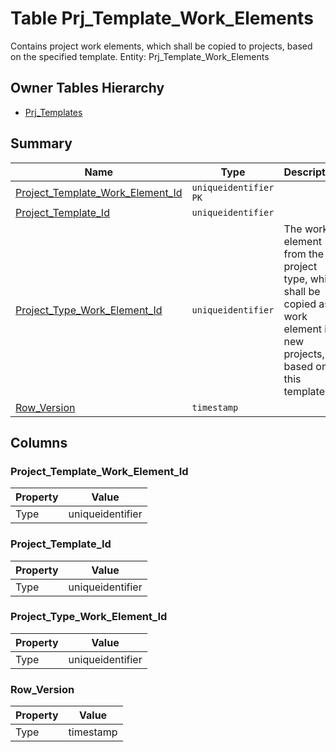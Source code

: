 # Table Prj_Template_Work_Elements

Contains project work elements, which shall be copied to projects, based on the specified template. Entity: Prj_Template_Work_Elements

## Owner Tables Hierarchy

* [Prj_Templates](Prj_Templates.md)

## Summary

| Name | Type | Description |
| - | - | --- |
|[Project_Template_Work_Element_Id](#project_template_work_element_id)|`uniqueidentifier` `PK`||
|[Project_Template_Id](#project_template_id)|`uniqueidentifier` ||
|[Project_Type_Work_Element_Id](#project_type_work_element_id)|`uniqueidentifier` |The work element from the project type, which shall be copied as work element in new projects, based on this template.|
|[Row_Version](#row_version)|`timestamp` ||

## Columns

### Project_Template_Work_Element_Id

| Property | Value |
| - | - |
|Type|uniqueidentifier|

### Project_Template_Id

| Property | Value |
| - | - |
|Type|uniqueidentifier|

### Project_Type_Work_Element_Id

| Property | Value |
| - | - |
|Type|uniqueidentifier|

### Row_Version

| Property | Value |
| - | - |
|Type|timestamp|


